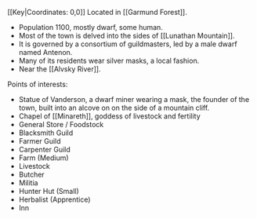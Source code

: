 [[Key|Coordinates: 0,0]]
Located in [[Garmund Forest]].

- Population 1100, mostly dwarf, some human.
- Most of the town is delved into the sides of [[Lunathan Mountain]].
- It is governed by a consortium of guildmasters, led by a male dwarf named Antenon.
- Many of its residents wear silver masks, a local fashion.
- Near the [[Alvsky River]].

Points of interests:
- Statue of Vanderson, a dwarf miner wearing a mask, the founder of the town, built into an alcove on on the side of a mountain cliff.
- Chapel of [[Minareth]], goddess of livestock and fertility
- General Store / Foodstock
- Blacksmith Guild
- Farmer Guild
- Carpenter Guild
- Farm (Medium)
- Livestock
- Butcher
- Militia
- Hunter Hut (Small)
- Herbalist (Apprentice)
- Inn